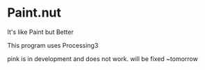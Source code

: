 # Paint.nut
It's like Paint but Better

This program uses Processing3

pink is in development and does not work. will be fixed ~tomorrow
